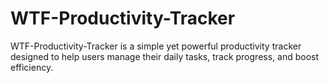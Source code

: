 # WTF-Productivity-Tracker
WTF-Productivity-Tracker is a simple yet powerful productivity tracker designed to help users manage their daily tasks, track progress, and boost efficiency. 
